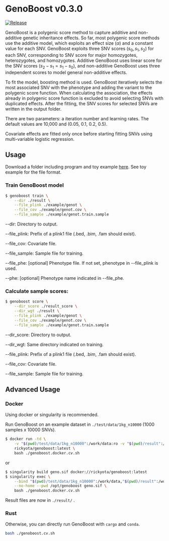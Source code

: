 # GenoBoost v0.3.0

[![Release](https://github.com/rickyota/genoboost/actions/workflows/publish.yml/badge.svg)](https://github.com/rickyota/genoboost/actions/workflows/publish.yml)

GenoBoost is a polygenic score method to capture additive and non-additive genetic inheritance effects.
So far, most polygenic score methods use the additive model, which exploits an effect size ($\alpha$) and a constant value for each SNV.
GenoBoost exploits three SNV scores ($s_0, s_1, s_2$) for each SNV, corresponding to SNV score for major homozygotes, heterozygotes, and homozygotes. Additive GenoBoost uses linear score for the SNV scores ($s_2-s_1=s_1-s_0$), and non-additive GenoBoost uses three independent scores to model general non-additive effects.

To fit the model, boosting method is used. GenoBoost iteratively selects the most associated SNV with the phenotype and adding the variant to the polygenic score function. When calculating the association, the effects already in polygenic score function is excluded to avoid selecting SNVs with duplicated effects.
After the fitting, the SNV scores for selected SNVs are written in the output folder.

There are two parameters: a iteration number and learning rates. The default values are 10,000 and (0.05, 0.1, 0.2, 0.5).

Covariate effects are fitted only once before starting fitting SNVs using multi-variable logistic regression.


## Usage

Download a folder including program and toy example [here](https://github.com/rickyota/genoboost/releases).
See toy example for the file format.

### Train GenoBoost model
```bash
$ genoboost train \
    --dir ./result \
    --file_plink ./example/genot \
    --file_cov ./example/genot.cov \
    --file_sample ./example/genot.train.sample
```

--dir: Directory to output.

--file_plink: Prefix of a plink1 file (.bed, .bim, .fam should exist).

--file_cov: Covariate file.

--file_sample: Sample file for training.

--file_phe: [optional] Phenotype file. If not set, phenotype in --file_plink is used.

--phe: [optional] Phenotype name indicated in --file_phe.


### Calculate sample scores:
```bash
$ genoboost score \
    --dir_score ./result_score \
    --dir_wgt ./result \
    --file_plink ./example/genot \
    --file_cov ./example/genot.cov \
    --file_sample ./example/genot.train.sample
```

--dir_score: Directory to output.

--dir_wgt: Same directory indicated on training. 

--file_plink: Prefix of a plink1 file (.bed, .bim, .fam should exist).

--file_cov: Covariate file.

--file_sample: Sample file for training.



## Advanced Usage

### Docker

Using docker or singularity is recommended.

Run GenoBoost on an example dataset in `./test/data/1kg_n10000` (1000 samples x 10000 SNVs).

```bash
$ docker run -td \
    -v "$(pwd)/test/data/1kg_n10000":/work/data:ro -v "$(pwd)/result":/work/result \
    rickyota/genoboost:latest \
    bash ./genoboost.docker.cv.sh
```

or

```bash
$ singularity build geno.sif docker://rickyota/genoboost:latest
$ singularity exec \
    --bind "$(pwd)/test/data/1kg_n10000":/work/data,"$(pwd)/result":/work/result \
    --no-home --pwd /opt/genoboost geno.sif \
    bash ./genoboost.docker.cv.sh
```

Result files are now in `./result/` .

### Rust

Otherwise, you can directly run GenoBoost with `cargo` and `conda`.

```bash
bash ./genoboost.cv.sh
```
